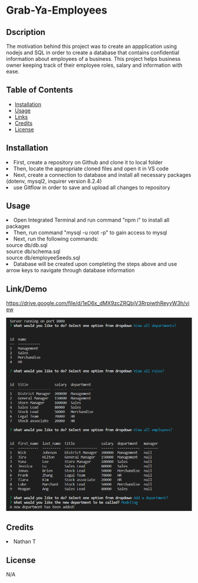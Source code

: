 # Grab-Ya-Employees

## Dscription

The motivation behind this project was to create an appplication using nodejs and SQL in order to create a database that contains confidential information about employees of a business. This project helps business owner keeping track of their employee roles, salary and information with ease.

## Table of Contents

-   [Installation](#installation)
-   [Usage](#usage)
-   [Links](#links)
-   [Credits](#credits)
-   [License](#license)

## Installation

<li> First, create a repository on Github and clone it to local folder </li>
<li> Then, locate the appropriate cloned files and open it in VS code </li>
<li> Next, create a connection to database and install all necessary packages (dotenv, mysql2, inquirer version 8.2.4) </li>
<li> use Gitflow in order to save and upload all changes to repository </li>

## Usage

<li> Open Integrated Terminal and run command "npm i" to install all packages </li>
<li> Then, run command "mysql -u root -p" to gain access to mysql </li>
<li> Next, run the following commands: <br>
source db/db.sql <br>
source db/schema.sql <br>
source db/employeeSeeds.sql <br> </li>
<li> Database will be created upon completing the steps above and use arrow keys to navigate through database information </li>

## Link/Demo

https://drive.google.com/file/d/1eD6x_dMX9zcZRQbjV3RrpiwthReyyW3h/view

![example-of-tables](/example.png)

## Credits

<li> Nathan T

## License

N/A